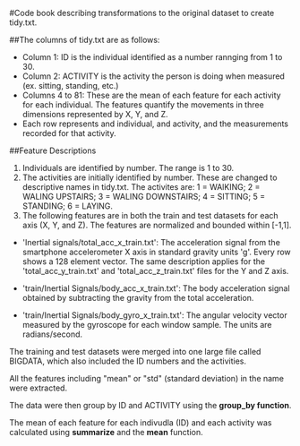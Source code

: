 #Code book describing transformations to the original dataset to create tidy.txt.  

##The columns of tidy.txt are as follows:
- Column 1:  ID is the individual identified as a number rannging from 1 to 30.
- Column 2:  ACTIVITY is the activity the person is doing when measured (ex. sitting, standing, etc.)
- Columns 4 to 81: These are the mean of each feature for each activity for each individual.  The features quantify the movements in three dimensions represented by X, Y, and Z.
- Each row represents and individual, and activity, and the measurements recorded for that activity.

##Feature Descriptions
1.  Individuals are identified by number. The range is 1 to 30.
2.  The activities are initially identified by number. These are changed to descriptive names in tidy.txt.  The activites are:  1 = WAlKING; 2 = WALING UPSTAIRS; 3 = WALING DOWNSTAIRS; 4 = SITTING; 5 = STANDING; 6 = LAYING.
3.  The following features are in both the train and test datasets for each axis (X, Y, and Z).  The features are normalized and bounded within [-1,1].

- 'Inertial signals/total_acc_x_train.txt': The acceleration signal from the smartphone accelerometer X axis in standard gravity units 'g'. Every row shows a 128 element vector. The same description applies for the 'total_acc_y_train.txt' and 'total_acc_z_train.txt' files for the Y and Z axis. 

- 'train/Inertial Signals/body_acc_x_train.txt': The body acceleration signal obtained by subtracting the gravity from the total acceleration. 

- 'train/Inertial Signals/body_gyro_x_train.txt': The angular velocity vector measured by the gyroscope for each window sample. The units are radians/second. 


The training and test datasets were merged into one large file called BIGDATA, which also included the ID numbers and the activities.

All the features including "mean" or "std" (standard deviation) in the name were extracted.

The data were then group by ID and ACTIVITY using the **group_by function**.

The mean of each feature for each indivudla (ID) and each activity was calculated using **summarize** and the **mean** function.


